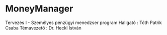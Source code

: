 # MoneyManager
Tervezés I - Személyes pénzügyi menedzser program
Hallgató : Tóth Patrik Csaba
Témavezető : Dr. Heckl István
